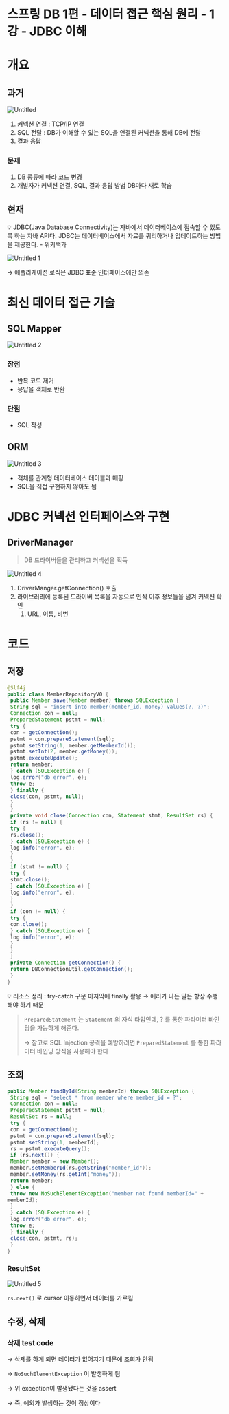 # 스프링 DB 1편 - 데이터 접근 핵심 원리 - 1강 - JDBC 이해

# 개요

## 과거

![Untitled](https://user-images.githubusercontent.com/61227459/184537361-0df3241f-4477-42ff-b400-f4ee0443da46.png)

1. 커넥션 연결 : TCP/IP 연결
2. SQL 전달 : DB가 이해할 수 있는 SQL을 연결된 커넥션을 통해 DB에 전달
3. 결과 응답

### 문제

1. DB 종류에 따라 코드 변경
2. 개발자가 커넥션 연결, SQL, 결과 응답 방법 DB마다 새로 학습

## 현재

<aside>
💡 JDBC(Java Database Connectivity)는 자바에서 데이터베이스에 접속할 수 있도록 하는 자바 API다. JDBC는 데이터베이스에서 자료를 쿼리하거나 업데이트하는 방법을 제공한다. - 위키백과

</aside>

![Untitled 1](https://user-images.githubusercontent.com/61227459/184537356-11901441-02c9-44d0-8920-2345b549b500.png)

→ 애플리케이션 로직은 JDBC 표준 인터페이스에만 의존

# 최신 데이터 접근 기술

## SQL Mapper

![Untitled 2](https://user-images.githubusercontent.com/61227459/184537357-be91815d-78b5-4995-80de-e9a0435bbfbe.png)

### 장점

- 반복 코드 제거
- 응답을 객체로 반환

### 단점

- SQL 작성

## ORM

![Untitled 3](https://user-images.githubusercontent.com/61227459/184537358-15dda8bb-01f4-4dd9-99e1-5469480eb40e.png)

- 객체를 관계형 데이터베이스 테이블과 매핑
- SQL을 직접 구현하지 않아도 됨

# JDBC 커넥션 인터페이스와 구현

## DriverManager

> DB 드라이버들을 관리하고 커넥션을 획득
>


![Untitled 4](https://user-images.githubusercontent.com/61227459/184537359-fd87693f-74da-466b-aee2-2d40f9cc9a16.png)

1. DriverManger.getConnection() 호출
2. 라이브러리에 등록된 드라이버 목록을 자동으로 인식 이후 정보들을 넘겨 커넥션 확인
    1. URL, 이름, 비번

# 코드

## 저장

```java
@Slf4j
public class MemberRepositoryV0 {
 public Member save(Member member) throws SQLException {
 String sql = "insert into member(member_id, money) values(?, ?)";
 Connection con = null;
 PreparedStatement pstmt = null;
 try {
 con = getConnection();
 pstmt = con.prepareStatement(sql);
 pstmt.setString(1, member.getMemberId());
 pstmt.setInt(2, member.getMoney());
 pstmt.executeUpdate();
 return member;
 } catch (SQLException e) {
 log.error("db error", e);
 throw e;
 } finally {
 close(con, pstmt, null);
 }
 }
 private void close(Connection con, Statement stmt, ResultSet rs) {
 if (rs != null) {
 try {
 rs.close();
 } catch (SQLException e) {
 log.info("error", e);
 }
 }
 if (stmt != null) {
 try {
 stmt.close();
 } catch (SQLException e) {
 log.info("error", e);
 }
 }
 if (con != null) {
 try {
 con.close();
 } catch (SQLException e) {
 log.info("error", e);
 }
 }
 }
 private Connection getConnection() {
 return DBConnectionUtil.getConnection();
 }
}
```

<aside>
💡 리소스 정리 : try-catch 구문 마지막에 finally 활용 → 에러가 나든 말든 항상 수행해야 하기 때문

</aside>

> `PreparedStatement` 는 `Statement` 의 자식 타입인데, ? 를 통한 파라미터 바인딩을 가능하게 해준다.
> 
> 
> → 참고로 SQL Injection 공격을 예방하려면 `PreparedStatement` 를 통한 파라미터 바인딩 방식을 사용해야 한다
> 

## 조회

```java
public Member findById(String memberId) throws SQLException {
 String sql = "select * from member where member_id = ?";
 Connection con = null;
 PreparedStatement pstmt = null;
 ResultSet rs = null;
 try {
 con = getConnection();
 pstmt = con.prepareStatement(sql);
 pstmt.setString(1, memberId);
 rs = pstmt.executeQuery();
 if (rs.next()) {
 Member member = new Member();
 member.setMemberId(rs.getString("member_id"));
 member.setMoney(rs.getInt("money"));
 return member;
 } else {
 throw new NoSuchElementException("member not found memberId=" +
memberId);
 }
 } catch (SQLException e) {
 log.error("db error", e);
 throw e;
 } finally {
 close(con, pstmt, rs);
 }
}
```

### ResultSet


![Untitled 5](https://user-images.githubusercontent.com/61227459/184537360-dd3c938d-4615-4d3d-9ec5-e330f4c8baea.png)

`rs.next()` 로 cursor 이동하면서 데이터를 가르킴

## 수정, 삭제

### 삭제 test code

→ 삭제를 하게 되면 데이터가 없어지기 때문에 조회가 안됨

→ `NoSuchElementException` 이 발생하게 됨

→ 위 exception이 발생됐다는 것을 assert

→ 즉, 예외가 발생하는 것이 정상이다